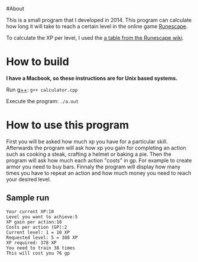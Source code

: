#About

This is a small program that I developed in 2014. This program can calculate how long it will take to reach a certain level in the online game [Runescape](http://www.runescape.com/community).

To calculate the XP per level, I used the [a table from the Runescape wiki](http://runescape.wikia.com/wiki/Experience/Table).

# How to build
**I have a Macbook, so these instructions are for Unix based systems.**

Run [g++](https://gcc.gnu.org/):
`g++ calculator.cpp`

Execute the program:
`./a.out`

# How to use this program

First you will be asked how much xp you have for a particular skill. Afterwards the program will ask how xp you gain for completing an action such as cooking a steak, crafting a helmet or baking a pie. Then the program will ask how much each action "costs" in gp. For example to create armor you need to buy bars. Finnaly the program will display how many times you have to repeat an action and how much money you need to reach your desired level.

## Sample run

```
Your current XP:10
Level you want to achieve:5
XP gain per action:10
Costs per action (GP):2
Current level: 1 = 10 XP
Requested level: 5 = 388 XP
XP required: 378 XP
You need to train 38 times
This will cost you 76 gp
```
